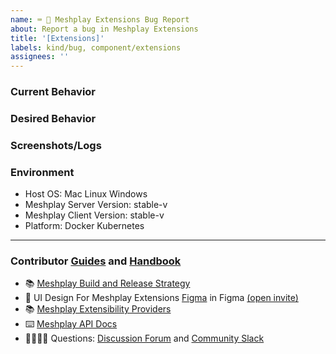```yaml
---
name: ⌨️ 🐛 Meshplay Extensions Bug Report
about: Report a bug in Meshplay Extensions
title: '[Extensions]'
labels: kind/bug, component/extensions
assignees: ''
---
```



### Current Behavior
<!-- A brief description of what the problem is. (e.g. I need to be able to...) -->

### Desired Behavior
<!-- A brief description of the enhancement. -->

### Screenshots/Logs
<!-- Add screenshots, if applicable, to help explain your problem. -->

### Environment

- Host OS: Mac Linux Windows
- Meshplay Server Version: stable-v
- Meshplay Client Version: stable-v
- Platform: Docker Kubernetes

---

### Contributor [Guides](https://docs.meshplay.khulnasoft.com/project/contributing) and [Handbook](https://khulnasoft.com/community/handbook)
- 📚 [Meshplay Build and Release Strategy](https://docs.meshplay.khulnasoft.com/project/contributing/build-and-release)
- 🎨 UI Design For Meshplay Extensions [Figma](https://www.figma.com/file/SMP3zxOjZztdOLtgN4dS2W/Meshplay-UI) in Figma [(open invite)](https://www.figma.com/team_invite/redeem/qJy1c95qirjgWQODApilR9)
- 📚 [Meshplay Extensibility Providers](https://docs.meshplay.khulnasoft.com/extensibility/providers)
- ⌨️ [Meshplay API Docs](https://docs.meshplay.khulnasoft.com/extensibility/api)
- 🙋🏾🙋🏼 Questions: [Discussion Forum](http://discuss.meshplay.khulnasoft.com) and [Community Slack](https://slack.meshplay.khulnasoft.com)
